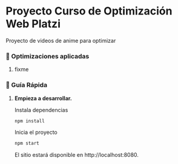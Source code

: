 # Proyecto Curso de Optimización Web Platzi

Proyecto de videos de anime para optimizar

### 🚀 Optimizaciones aplicadas

1.  fixme

### 🤖 Guía Rápida

1.  **Empieza a desarrollar.**

    Instala dependencias

    ```sh
    npm install
    ```

    Inicia el proyecto

    ```sh
    npm start
    ```

    El sitio estará disponible en http://localhost:8080.
